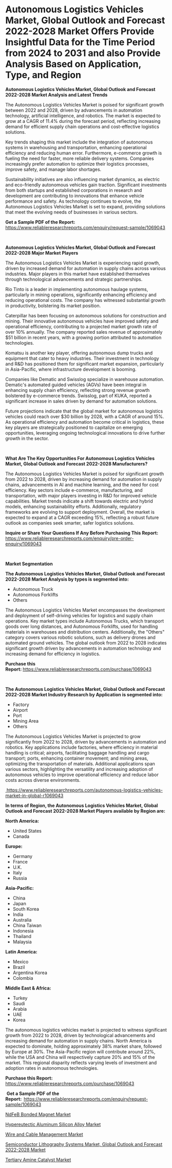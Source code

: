 <p><h1>Autonomous Logistics Vehicles Market, Global Outlook and Forecast 2022-2028 Market Offers Provide Insightful Data for the Time Period from 2024 to 2031 and also Provide Analysis Based on Application, Type, and Region</h1></p><p><strong>Autonomous Logistics Vehicles Market, Global Outlook and Forecast 2022-2028 Market Analysis and Latest Trends</strong></p>
<p><p>The Autonomous Logistics Vehicles Market is poised for significant growth between 2022 and 2028, driven by advancements in automation technology, artificial intelligence, and robotics. The market is expected to grow at a CAGR of 11.4% during the forecast period, reflecting increasing demand for efficient supply chain operations and cost-effective logistics solutions. </p><p>Key trends shaping this market include the integration of autonomous systems in warehousing and transportation, enhancing operational efficiency and reducing human error. Furthermore, e-commerce growth is fueling the need for faster, more reliable delivery systems. Companies increasingly prefer automation to optimize their logistics processes, improve safety, and manage labor shortages. </p><p>Sustainability initiatives are also influencing market dynamics, as electric and eco-friendly autonomous vehicles gain traction. Significant investments from both startups and established corporations in research and development are contributing to innovations that enhance vehicle performance and safety. As technology continues to evolve, the Autonomous Logistics Vehicles Market is set to expand, providing solutions that meet the evolving needs of businesses in various sectors.</p></p>
<p><strong>Get a Sample PDF of the Report:&nbsp;</strong> <a href="https://www.reliableresearchreports.com/enquiry/request-sample/1069043">https://www.reliableresearchreports.com/enquiry/request-sample/1069043</a></p>
<p>&nbsp;</p>
<p><strong>Autonomous Logistics Vehicles Market, Global Outlook and Forecast 2022-2028 Major Market Players</strong></p>
<p><p>The Autonomous Logistics Vehicles Market is experiencing rapid growth, driven by increased demand for automation in supply chains across various industries. Major players in this market have established themselves through technological advancements and strategic partnerships.</p><p>Rio Tinto is a leader in implementing autonomous haulage systems, particularly in mining operations, significantly enhancing efficiency and reducing operational costs. The company has witnessed substantial growth in productivity, bolstering its market position.</p><p>Caterpillar has been focusing on autonomous solutions for construction and mining. Their innovative autonomous vehicles have improved safety and operational efficiency, contributing to a projected market growth rate of over 10% annually. The company reported sales revenue of approximately $51 billion in recent years, with a growing portion attributed to automation technologies.</p><p>Komatsu is another key player, offering autonomous dump trucks and equipment that cater to heavy industries. Their investment in technology and R&D has positioned them for significant market expansion, particularly in Asia-Pacific, where infrastructure development is booming.</p><p>Companies like Dematic and Swisslog specialize in warehouse automation. Dematic's automated guided vehicles (AGVs) have been integral in enhancing supply chain efficiency, reflecting strong revenue growth bolstered by e-commerce trends. Swisslog, part of KUKA, reported a significant increase in sales driven by demand for automation solutions.</p><p>Future projections indicate that the global market for autonomous logistics vehicles could reach over $30 billion by 2028, with a CAGR of around 15%. As operational efficiency and automation become critical in logistics, these key players are strategically positioned to capitalize on emerging opportunities, leveraging ongoing technological innovations to drive further growth in the sector.</p></p>
<p>&nbsp;</p>
<p><strong>What Are The Key Opportunities For Autonomous Logistics Vehicles Market, Global Outlook and Forecast 2022-2028 Manufacturers?</strong></p>
<p><p>The Autonomous Logistics Vehicles Market is poised for significant growth from 2022 to 2028, driven by increasing demand for automation in supply chains, advancements in AI and machine learning, and the need for cost efficiency. Key sectors include e-commerce, manufacturing, and transportation, with major players investing in R&D for improved vehicle capabilities. Market trends indicate a shift towards electric and hybrid models, enhancing sustainability efforts. Additionally, regulatory frameworks are evolving to support deployment. Overall, the market is expected to expand at a CAGR exceeding 15%, reflecting a robust future outlook as companies seek smarter, safer logistics solutions.</p></p>
<p><strong>Inquire or Share Your Questions If Any Before Purchasing This Report:</strong> <a href="https://www.reliableresearchreports.com/enquiry/pre-order-enquiry/1069043">https://www.reliableresearchreports.com/enquiry/pre-order-enquiry/1069043</a></p>
<p>&nbsp;</p>
<p><strong>Market Segmentation</strong></p>
<p><strong>The Autonomous Logistics Vehicles Market, Global Outlook and Forecast 2022-2028 Market Analysis by types is segmented into:</strong></p>
<p><ul><li>Autonomous Truck</li><li>Autonomous Forklifts</li><li>Others</li></ul></p>
<p><p>The Autonomous Logistics Vehicles Market encompasses the development and deployment of self-driving vehicles for logistics and supply chain operations. Key market types include Autonomous Trucks, which transport goods over long distances, and Autonomous Forklifts, used for handling materials in warehouses and distribution centers. Additionally, the "Others" category covers various robotic solutions, such as delivery drones and automated ground vehicles. The global outlook from 2022 to 2028 indicates significant growth driven by advancements in automation technology and increasing demand for efficiency in logistics.</p></p>
<p><strong>Purchase this Report:&nbsp;</strong><a href="https://www.reliableresearchreports.com/purchase/1069043">https://www.reliableresearchreports.com/purchase/1069043</a></p>
<p>&nbsp;</p>
<p><strong>The Autonomous Logistics Vehicles Market, Global Outlook and Forecast 2022-2028 Market Industry Research by Application is segmented into:</strong></p>
<p><ul><li>Factory</li><li>Airport</li><li>Port</li><li>Mining Area</li><li>Others</li></ul></p>
<p><p>The Autonomous Logistics Vehicles Market is projected to grow significantly from 2022 to 2028, driven by advancements in automation and robotics. Key applications include factories, where efficiency in material handling is critical; airports, facilitating baggage handling and cargo transport; ports, enhancing container movement; and mining areas, optimizing the transportation of materials. Additional applications span various sectors, highlighting the versatility and increasing adoption of autonomous vehicles to improve operational efficiency and reduce labor costs across diverse environments.</p></p>
<p><a href="https://www.reliableresearchreports.com/autonomous-logistics-vehicles-market-in-global-r1069043">&nbsp;https://www.reliableresearchreports.com/autonomous-logistics-vehicles-market-in-global-r1069043</a></p>
<p><strong>In terms of Region, the Autonomous Logistics Vehicles Market, Global Outlook and Forecast 2022-2028 Market Players available by Region are:</strong></p>
<p>
    <p> <strong> North America: </strong>
        <ul>
            <li>United States</li>
            <li>Canada</li>
        </ul>
        </p> 
    <p> <strong> Europe: </strong>
        <ul>
            <li>Germany</li>
            <li>France</li>
            <li>U.K.</li>
            <li>Italy</li>
            <li>Russia</li>
        </ul>
        </p> 
    <p> <strong> Asia-Pacific: </strong>
        <ul>
            <li>China</li>
            <li>Japan</li>
            <li>South Korea</li>
            <li>India</li>
            <li>Australia</li>
            <li>China Taiwan</li>
            <li>Indonesia</li>
            <li>Thailand</li>
            <li>Malaysia</li>
        </ul>
        </p> 
    <p> <strong> Latin America: </strong>
        <ul>
            <li>Mexico</li>
            <li>Brazil</li>
            <li>Argentina Korea</li>
            <li>Colombia</li>
        </ul>
        </p> 
    <p> <strong> Middle East & Africa: </strong>
        <ul>
            <li>Turkey</li>
            <li>Saudi</li>
            <li>Arabia</li>
            <li>UAE</li>
            <li>Korea</li>
        </ul>
    </p>
    </p>
<p><p>The autonomous logistics vehicles market is projected to witness significant growth from 2022 to 2028, driven by technological advancements and increasing demand for automation in supply chains. North America is expected to dominate, holding approximately 38% market share, followed by Europe at 30%. The Asia-Pacific region will contribute around 22%, while the USA and China will respectively capture 20% and 15% of the market. This regional disparity reflects varying levels of investment and adoption rates in autonomous technologies.</p></p>
<p><strong>Purchase this Report: </strong><a href="https://www.reliableresearchreports.com/purchase/1069043">https://www.reliableresearchreports.com/purchase/1069043</a></p>
<p>&nbsp;<strong>Get a Sample PDF of the Report:&nbsp;&nbsp;</strong><a href="https://www.reliableresearchreports.com/enquiry/request-sample/1069043">https://www.reliableresearchreports.com/enquiry/request-sample/1069043</a></p>
<p><strong></strong></p>
<p><p><a href="https://issuu.com/reportprime-2/docs/ndfeb-bonded-magnet-market-size-203_f4661aaf519760">NdFeB Bonded Magnet Market</a></p><p><a href="https://issuu.com/reportprime-2/docs/hypereutectic-aluminum-silicon-allo_119b4c051d4110">Hypereutectic Aluminum Silicon Alloy Market</a></p><p><a href="https://www.linkedin.com/pulse/wire-cable-management-market-global-insights-regional-qbsfe?trackingId=g4bbAPWoRN6ZD7NOe4qp4g%3D%3D">Wire and Cable Management Market</a></p><p><a href="https://github.com/rahu1506/Market-Research-Report-List-6/blob/main/semiconductor-lithography-systems-market-global-outlook-and-forecast-2022-2028-market.md">Semiconductor Lithography Systems Market, Global Outlook and Forecast 2022-2028 Market</a></p><p><a href="https://medium.com/@veroniceroa846/the-global-market-overview-of-the-tertiary-amine-catalyst-market-provides-a-unique-perspective-on-acc97b36afbc">Tertiary Amine Catalyst Market</a></p></p>